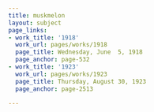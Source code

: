```yaml
---
title: muskmelon
layout: subject
page_links:
- work_title: '1918'
  work_url: pages/works/1918
  page_title: Wednesday, June  5, 1918
  page_anchor: page-532
- work_title: '1923'
  work_url: pages/works/1923
  page_title: Thursday, August 30, 1923
  page_anchor: page-2513

---
```

